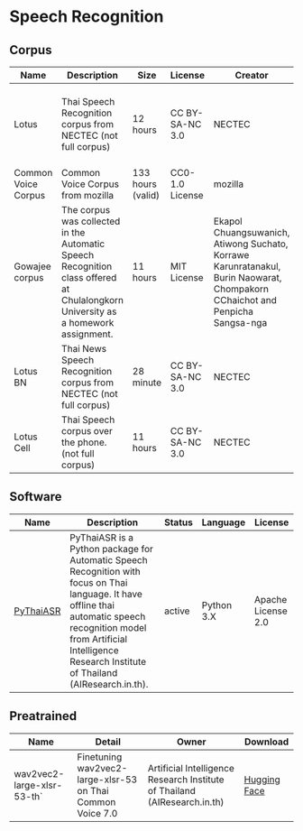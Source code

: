 # Speech Recognition

## Corpus

| Name                | Description                                                  | Size              | License         | Creator                                                      | Download                                                     |
| ------------------- | ------------------------------------------------------------ | ----------------- | --------------- | ------------------------------------------------------------ | ------------------------------------------------------------ |
| Lotus               | Thai Speech Recognition corpus from NECTEC (not full corpus) | 12 hours          | CC BY-SA-NC 3.0 | NECTEC                                                       | [aiforthai](https://aiforthai.in.th/corpus.php) (registration required) and [Mirror from @korakot: GitHub](https://github.com/korakot/corpus/releases/download/v1.0/AIFORTHAI-LotusCorpus.zip) |
| Common Voice Corpus | Common Voice Corpus from mozilla                             | 133 hours (valid) | CC0-1.0 License | mozilla                                                      | [Common Voice](https://commonvoice.mozilla.org/th/datasets)  |
| Gowajee corpus      | The corpus was collected in the Automatic Speech Recognition class offered at Chulalongkorn University as a homework assignment. | 11 hours          | MIT License     | Ekapol Chuangsuwanich, Atiwong Suchato, Korrawe Karunratanakul, Burin Naowarat, Chompakorn CChaichot and Penpicha Sangsa-nga | [GitHub](https://github.com/ekapolc/gowajee_corpus)          |
| Lotus BN            | Thai News Speech Recognition corpus from NECTEC (not full corpus) | 28 minute         | CC BY-SA-NC 3.0 | NECTEC                                                       | [Mirror from @korakot: GitHub](https://github.com/korakot/corpus/releases/download/v1.0/LOTUS-BN.zip) |
| Lotus Cell          | Thai Speech corpus over the phone. (not full corpus)         | 11 hours          | CC BY-SA-NC 3.0 | NECTEC                                                       | [Mirror from @korakot: GitHub](https://github.com/korakot/corpus/releases/download/v1.0/LOTUS-cell-v1.0.zip) |

## Software

| Name                                                | Description                                                  | Status | Language   | License            |
| --------------------------------------------------- | ------------------------------------------------------------ | ------ | ---------- | ------------------ |
| [PyThaiASR](https://github.com/PyThaiNLP/pythaiasr) | PyThaiASR is a Python package for Automatic Speech Recognition with focus on Thai language. It have offline thai automatic speech recognition model from Artificial Intelligence Research Institute of Thailand (AIResearch.in.th). | active | Python 3.X | Apache License 2.0 |

## Preatrained

| Name                       | Detail                                                     | Owner                                                        | Download                                                     |
| -------------------------- | ---------------------------------------------------------- | ------------------------------------------------------------ | ------------------------------------------------------------ |
| wav2vec2-large-xlsr-53-th` | Finetuning wav2vec2-large-xlsr-53 on Thai Common Voice 7.0 | Artificial Intelligence Research Institute of Thailand (AIResearch.in.th) | [Hugging Face](https://huggingface.co/airesearch/wav2vec2-large-xlsr-53-th) |